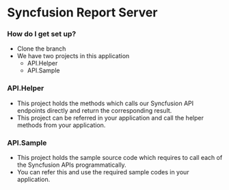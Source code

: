 # Syncfusion Report Server #

### How do I get set up? ###

* Clone the branch
* We have two projects in this application
	* API.Helper
	* API.Sample


### API.Helper ###

* This project holds the methods which calls our Syncfusion API endpoints directly and return the corresponding result.
* This project can be referred in your application and call the helper methods from your application. 


### API.Sample ###

* This project holds the sample source code which requires to call each of the Syncfusion APIs programmatically.
* You can refer this and use the required sample codes in your application. 


